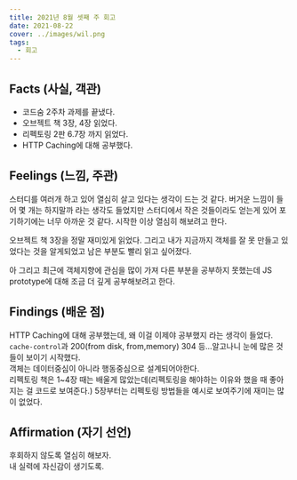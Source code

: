 ```yaml
---
title: 2021년 8월 셋째 주 회고
date: 2021-08-22
cover: ../images/wil.png
tags:
  - 회고
---
```


<!--truncate-->

## Facts (사실, 객관)

- 코드숨 2주차 과제를 끝냈다.
- 오브젝트 책 3장, 4장 읽었다.
- 리펙토링 2판 6.7장 까지 읽었다.
- HTTP Caching에 대해 공부했다.

## Feelings (느낌, 주관)

스터디를 여러개 하고 있어 열심히 살고 있다는 생각이 드는 것 같다. 버거운 느낌이 들어 몇 개는 하지말까 라는 생각도 들었지만 스터디에서 작은 것들이라도 얻는게 있어 포기하기에는 너무 아까운 것 같다. 시작한 이상 열심히 해보려고 한다.

오브젝트 책 3장을 정말 재미있게 읽었다. 그리고 내가 지금까지 객체를 잘 못 만들고 있었다는 것을 알게되었고 남은 부분도 빨리 읽고 싶어졌다.

아 그리고 최근에 객체지향에 관심을 많이 가져 다른 부분을 공부하지 못했는데 JS prototype에 대해 조금 더 깊게 공부해보려고 한다.

## Findings (배운 점)

HTTP Caching에 대해 공부했는데, 왜 이걸 이제야 공부했지 라는 생각이 들었다. `cache-control`과 200(from disk, from,memory) 304 등...알고나니 눈에 많은 것들이 보이기 시작했다.\
객체는 데이터중심이 아니라 행동중심으로 설계되어야한다.\
리펙토링 책은 1~4장 때는 배울게 많았는데(리펙토링을 해야하는 이유와 했을 때 좋아지는 걸 코드로 보여준다.) 5장부터는 리펙토링 방법들을 예시로 보여주기에 재미는 많이 없었다.

## Affirmation (자기 선언)

후회하지 않도록 열심히 해보자.\
내 실력에 자신감이 생기도록.
